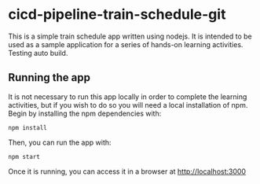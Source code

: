 # cicd-pipeline-train-schedule-git

This is a simple train schedule app written using nodejs. It is intended to be used as a sample application for a series of hands-on learning activities. Testing auto build.

## Running the app

It is not necessary to run this app locally in order to complete the learning activities, but if you wish to do so you will need a local installation of npm. Begin by installing the npm dependencies with:

    npm install

Then, you can run the app with:

    npm start

Once it is running, you can access it in a browser at [http://localhost:3000](http://localhost:3000)
